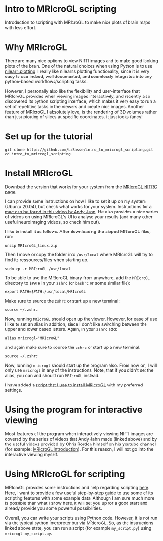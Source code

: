 # Intro to MRIcroGL scripting

Introduction to scripting with MRIcroGL to make nice plots of brain maps with less effort.

# Why MRIcroGL

There are many nice options to view NIfTI images and to make good looking plots of the
brain. One of the natural choices when using Python is to use [nilearn.plotting](https://nilearn.github.io/stable/plotting/index.html).
I really like nilearns plotting functionality, since it is very easy to use indeed,
well documented, and seemlessly integrates into any python-based workflows/scripting tasks.

However, I personally also like the flexibility and user-interface that MRIcroGL
provides when viewing images interactively, and recently also discovered its python
scripting interface, which makes it very easy to run a set of repetitive tasks in the
viewers and create nice images. Another feature of MRIcroGL I absolutely love, is
the rendering of 3D volumes rather than just plotting of slices at specific coordinates.
It just looks fancy!

# Set up for the tutorial

```
git clone https://github.com/LeSasse/intro_to_mricrogl_scripting.git
cd intro_to_mricrogl_scripting  
```

# Install MRIcroGL

Download the version that works for your system from the [MRIcroGL NITRC page](https://www.nitrc.org/projects/mricrogl).

I can provide some instructions on how I like to set it up on my system (Ubuntu 20.04),
but check what works for your system. Instructions for a [mac can be found in this
video by Andy Jahn](https://www.youtube.com/watch?v=Htid2mbyav8). He also provides a
nice series of videos on using MRIcroGL's UI to analyse your results (and many
other useful neuroimaging videos, so check him out).

I like to install it as follows. After downloading the zipped MRIcroGL files, run:
```
unzip MRIcroGL_linux.zip
```
Then I move or copy the folder into `/usr/local` where MRIcroGL will try to find
its ressources/files when starting up.
```
sudo cp -r MRIcroGL /usr/local
```
To be able to use the MRIcroGL binary from anywhere, add the `MRIcroGL` directory
to `$PATH` in your `zshrc` (or `bashrc` or some similar file):
```
export PATH=$PATH:/usr/local/MRIcroGL
```
Make sure to source the `zshrc` or start up a new terminal:
```
source ~/.zshrc
```
Now, running `MRIcroGL` should open up the viewer.
However, for ease of use I like to set an alias in addition, since I don't like
switching between the upper and lower cased letters. Again, in your `zshrc` add:
```
alias mricrogl="MRIcroGL"
```
and again make sure to source the `zshrc` or start up a new terminal.
```
source ~/.zshrc
```
Now, running `mricrogl` should start up the program also. From now on, I will only use `mricrogl`
in any of the instructions. Note, that if you didn't set the alias, you can and should
run `MRIcroGL` instead.

I have added a [script that I use to install MRIcroGL](https://github.com/LeSasse/intro_to_mricrogl_scripting/blob/main/code/install.sh)
with my preferred settings.

# Using the program for interactive viewing

Most features of the program when interactively viewing NIfTI images are covered
by the series of videos that Andy Jahn made (linked above) and by the useful videos
provided by Chris Rorden himself on his youtube channel (for example: [MRIcroGL Introduction](https://www.youtube.com/watch?v=CL9X3zPUYN0)).
For this reason, I will not go into the interactive viewing myself.

# Using MRIcroGL for scripting

MRIcroGL provides some instructions and help regarding scripting [here](https://github.com/rordenlab/MRIcroGL/blob/master/PYTHON.md).
Here, I want to provide a few useful step-by-step guide to use some of its scripting features
with some example data. Although I am sure much more is possible than what I show here,
it will set you up for a good start and already provide you some powerful possibilities.

Overall, you can write your scripts using Python code. However, it is not run via
the typical python interpreter but via MRIcroGL. So, as the instructions linked above
state, you can run a script (for example `my_script.py`) using `mricrogl my_script.py`.